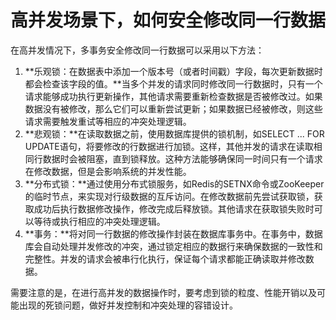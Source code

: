# 高并发场景下，如何安全修改同一行数据

在高并发情况下，多事务安全修改同一行数据可以采用以下方法：

1. **乐观锁：在数据表中添加一个版本号（或者时间戳）字段，每次更新数据时都会检查该字段的值。**当多个并发的请求同时修改同一行数据时，只有一个请求能够成功执行更新操作，其他请求需要重新检查数据是否被修改过。如果数据没有被修改，那么它们可以重新尝试更新；如果数据已经被修改，则这些请求需要触发重试等相应的冲突处理逻辑。
2. **悲观锁：**在读取数据之前，使用数据库提供的锁机制，如SELECT ... FOR UPDATE语句，将要修改的行数据进行加锁。这样，其他并发的请求在读取相同行数据时会被阻塞，直到锁释放。这种方法能够确保同一时间只有一个请求在修改数据，但是会影响系统的并发性能。
3. **分布式锁：**通过使用分布式锁服务，如Redis的SETNX命令或ZooKeeper的临时节点，来实现对行级数据的互斥访问。在修改数据前先尝试获取锁，获取成功后执行数据修改操作，修改完成后释放锁。其他请求在获取锁失败时可以等待或执行相应的冲突处理逻辑。
4. **事务：**将对同一行数据的修改操作封装在数据库事务中。在事务中，数据库会自动处理并发修改的冲突，通过锁定相应的数据行来确保数据的一致性和完整性。并发的请求会被串行化执行，保证每个请求都能正确读取并修改数据。

需要注意的是，在进行高并发的数据操作时，要考虑到锁的粒度、性能开销以及可能出现的死锁问题，做好并发控制和冲突处理的容错设计。


